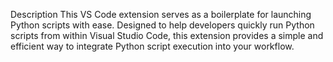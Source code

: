 Description
This VS Code extension serves as a boilerplate for launching Python scripts with ease. Designed to help developers quickly run Python scripts from within Visual Studio Code, this extension provides a simple and efficient way to integrate Python script execution into your workflow.
